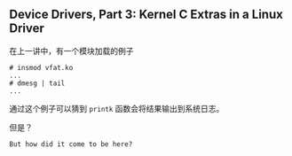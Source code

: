 ## Device Drivers, Part 3: Kernel C Extras in a Linux Driver
在上一讲中，有一个模块加载的例子

	# insmod vfat.ko
	...
	# dmesg | tail
	...

通过这个例子可以猜到 `printk` 函数会将结果输出到系统日志。

但是？

	But how did it come to be here?


